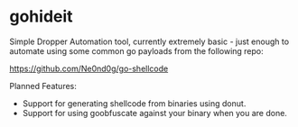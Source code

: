 # gohideit

Simple Dropper Automation tool, currently extremely basic - just enough to automate using some common go payloads from the following repo:

https://github.com/Ne0nd0g/go-shellcode

Planned Features:

* Support for generating shellcode from binaries using donut.
* Support for using goobfuscate against your binary when you are done.

